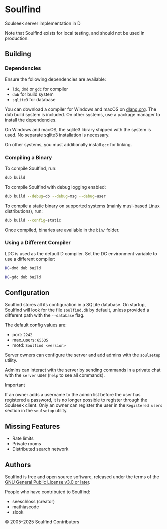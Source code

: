 <!--
  SPDX-FileCopyrightText: 2024-2025 Soulfind Contributors
  SPDX-FileCopyrightText: 2005 SeeSchloss <seeschloss@seeschloss.org>
  SPDX-License-Identifier: GPL-3.0-or-later
-->

# Soulfind

Soulseek server implementation in D

Note that Soulfind exists for local testing, and should not be used in
production.


## Building

### Dependencies

Ensure the following dependencies are available:
 - `ldc`, `dmd` or `gdc` for compiler
 - `dub` for build system
 - `sqlite3` for database

You can download a compiler for Windows and macOS on [dlang.org](https://dlang.org/download.html).
The dub build system is included. On other systems, use a package manager to
install the dependencies.

On Windows and macOS, the sqlite3 library shipped with the system is used. No
separate sqlite3 installation is necessary.

On other systems, you must additionally install `gcc` for linking.


### Compiling a Binary

To compile Soulfind, run:

```sh
dub build
```

To compile Soulfind with debug logging enabled:

```sh
dub build --debug=db --debug=msg --debug=user
```

To compile a static binary on supported systems (mainly musl-based Linux
distributions), run:

```sh
dub build --config=static
```

Once compiled, binaries are available in the `bin/` folder.


### Using a Different Compiler

LDC is used as the default D compiler. Set the DC environment variable to use
a different compiler:

```sh
DC=dmd dub build
```

```sh
DC=gdc dub build
```


## Configuration

Soulfind stores all its configuration in a SQLite database. On startup,
Soulfind will look for the file `soulfind.db` by default, unless provided a
different path with the `--database` flag.

The default config values are:

 - port: `2242`
 - max_users: `65535`
 - motd: `Soulfind <version>`

Server owners can configure the server and add admins with the `soulsetup`
utility.

Admins can interact with the server by sending commands in a private
chat with the `server` user (`help` to see all commands).

> [!IMPORTANT]
> If an owner adds a username to the admin list before the user has registered
a password, it is no longer possible to register through the Soulseek client.
Only an owner can register the user in the `Registered users` section in the
`soulsetup` utility.


## Missing Features

 - Rate limits
 - Private rooms
 - Distributed search network


## Authors

Soulfind is free and open source software, released under the terms of the
[GNU General Public License v3.0 or later](https://www.gnu.org/licenses/gpl-3.0-standalone.html).

People who have contributed to Soulfind:

 - seeschloss (creator)
 - mathiascode
 - slook

© 2005–2025 Soulfind Contributors
